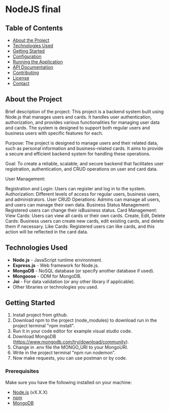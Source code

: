 # NodeJS final

## Table of Contents

- [About the Project](#about-the-project)
- [Technologies Used](#technologies-used)
- [Getting Started](#getting-started)
- [Configuration](#configuration)
- [Running the Application](#running-the-application)
- [API Documentation](#api-documentation)
- [Contributing](#contributing)
- [License](#license)
- [Contact](#contact)

## About the Project

Brief description of the project:
This project is a backend system built using Node.js that manages users and cards.
It handles user authentication, authorization, and provides various functionalities for managing user data and cards.
The system is designed to support both regular users and business users with specific features for each.

Purpose: The project is designed to manage users and their related data, such as personal information and business-related cards.
It aims to provide a secure and efficient backend system for handling these operations.

Goal: To create a reliable, scalable, and secure backend that facilitates user registration,
authentication, and CRUD operations on user and card data.

User Management:

Registration and Login: Users can register and log in to the system.
Authorization: Different levels of access for regular users, business users, and administrators.
User CRUD Operations: Admins can manage all users, and users can manage their own data.
Business Status Management: Registered users can change their isBusiness status.
Card Management:
View Cards: Users can view all cards or their own cards.
Create, Edit, Delete Cards: Business users can create new cards, edit existing cards, and delete them if necessary.
Like Cards: Registered users can like cards, and this action will be reflected in the card data.

## Technologies Used

- **Node.js** - JavaScript runtime environment.
- **Express.js** - Web framework for Node.js.
- **MongoDB** - NoSQL database (or specify another database if used).
- **Mongoose** - ODM for MongoDB.
- **Joi** - For data validation (or any other library if applicable).
- Other libraries or technologies you used.

## Getting Started
1. Install project from github.
2. Download npm to the project (node_modules) to download run in the project terminal "npm install".
3. Run it in your code editor for example visual studio code.
4. Download MongoDB (https://www.mongodb.com/try/download/community).
5. Change in .env file the MONGO_URI to your MongoURI.
6. Write in the project terminal "npm run nodemon".
7. Now make requests, you can use postman or by code.

### Prerequisites

Make sure you have the following installed on your machine:
- [Node.js](https://nodejs.org/en/) (vX.X.X)
- [npm](https://www.npmjs.com/)
- [MongoDB](https://www.mongodb.com/)

